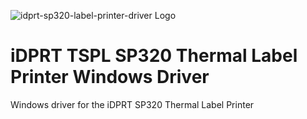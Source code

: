 ﻿![idprt-sp320-label-printer-driver Logo](https://raw.githubusercontent.com/Zoullx/chocolatey-packages/master/idprt-sp320-label-printer-driver/idprt-sp320-label-printer-driver.png "iDPRT TSPL SP320 Label Printer Windows Driver Logo")

# iDPRT TSPL SP320 Thermal Label Printer Windows Driver

Windows driver for the iDPRT SP320 Thermal Label Printer
